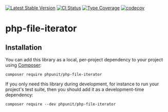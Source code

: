 [![Latest Stable Version](https://poser.pugx.org/phpunit/php-file-iterator/v)](https://packagist.org/packages/phpunit/php-file-iterator)
[![CI Status](https://github.com/sebastianbergmann/php-file-iterator/workflows/CI/badge.svg)](https://github.com/sebastianbergmann/php-file-iterator/actions)
[![Type Coverage](https://shepherd.dev/github/sebastianbergmann/php-file-iterator/coverage.svg)](https://shepherd.dev/github/sebastianbergmann/php-file-iterator)
[![codecov](https://codecov.io/gh/sebastianbergmann/php-file-iterator/branch/main/graph/badge.svg)](https://codecov.io/gh/sebastianbergmann/php-file-iterator)

# php-file-iterator

## Installation

You can add this library as a local, per-project dependency to your project using [Composer](https://getcomposer.org/):

    composer require phpunit/php-file-iterator

If you only need this library during development, for instance to run your project's test suite, then you should add it as a development-time dependency:

    composer require --dev phpunit/php-file-iterator

